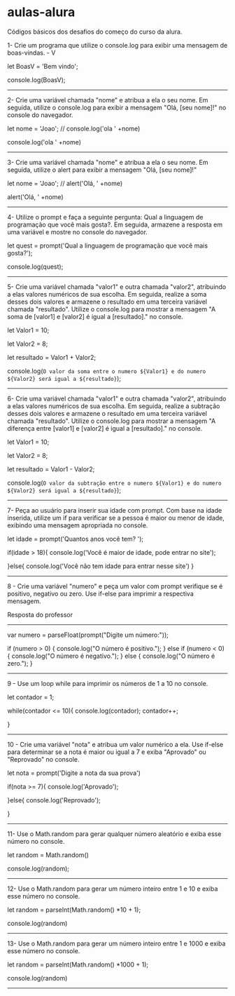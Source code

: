 # aulas-alura
Códigos básicos dos desafios do começo do curso da alura. 

1- Crie um programa que utilize o console.log para exibir uma mensagem de boas-vindas. - V



let BoasV = 'Bem vindo';

console.log(BoasV);

-------------------------


2- Crie uma variável chamada "nome" e atribua a ela o seu nome. Em seguida, utilize o console.log para exibir a mensagem "Olá, [seu nome]!" no console do navegador.





let nome = 'Joao'; // console.log('ola ' +nome)

console.log('ola ' +nome)


-------------------------


3- Crie uma variável chamada "nome" e atribua a ela o seu nome. Em seguida, utilize o alert para exibir a mensagem "Olá, [seu nome]!" 




let nome = 'Joao'; // alert('Olá, ' +nome)

alert('Olá, ' +nome)


-------------------------


4- Utilize o prompt e faça a seguinte pergunta: Qual a linguagem de programação que você mais gosta?. Em seguida, armazene a resposta em uma variável e mostre no console do navegador.



let quest = prompt('Qual a linguagem de programação que  você mais gosta?');

console.log(quest);

-------------------------


5- Crie uma variável chamada "valor1" e outra chamada "valor2", atribuindo a elas valores numéricos de sua escolha. Em seguida, realize a soma desses dois valores e armazene o resultado em uma terceira variável chamada "resultado". Utilize o console.log para mostrar a mensagem "A soma de [valor1] e [valor2] é igual a [resultado]." no console.






let Valor1 = 10; 

let Valor2 = 8;

let resultado = Valor1 + Valor2;

console.log(`O valor da soma entre o numero ${Valor1} e do numero ${Valor2} será igual a ${resultado}`);



-------------------------




6- Crie uma variável chamada "valor1" e outra chamada "valor2", atribuindo a elas valores numéricos de sua escolha. Em seguida, realize a subtração desses dois valores e armazene o resultado em uma terceira variável chamada "resultado". Utilize o console.log para mostrar a mensagem "A diferença entre [valor1] e [valor2] é igual a [resultado]." no console.





let Valor1 = 10; 

let Valor2 = 8;

let resultado = Valor1 - Valor2;

console.log(`O valor da subtração entre o numero ${Valor1} e do numero ${Valor2} será igual a ${resultado}`);

-------------------------



7- Peça ao usuário para inserir sua idade com prompt. Com base na idade inserida, utilize um if para verificar se a pessoa é maior ou menor de idade, exibindo uma mensagem apropriada no console.




let idade = prompt('Quantos anos você tem? ');

if(idade > 18){
    console.log('Você é maior de idade, pode entrar no site');


}else{
    console.log('Você não tem idade para entrar nesse site')
}


-------------------------


8 - Crie uma variável "numero" e peça um valor com prompt verifique se é positivo, negativo ou zero. Use if-else para imprimir a respectiva mensagem.



Resposta do professor

-------------------------



var numero = parseFloat(prompt("Digite um número:"));


if (numero > 0) {
    console.log("O número é positivo.");
} else if (numero < 0) {
    console.log("O número é negativo.");
} else {
    console.log("O número é zero.");
}



-------------------------



9 - Use um loop while para imprimir os números de 1 a 10 no console.



let contador = 1;

while(contador <= 10){
    console.log(contador);
    contador++;

}

-------------------------


10 - Crie uma variável "nota" e atribua um valor numérico a ela. Use if-else para determinar se a nota é maior ou igual a 7 e exiba "Aprovado" ou "Reprovado" no console.




let nota = prompt('Digite a nota da sua prova')

if(nota >= 7){
    console.log('Aprovado');

}else{
    console.log('Reprovado');

}

--------------------------


11- Use o Math.random para gerar qualquer número aleatório e exiba esse número no console.





let random = Math.random()

console.log(random);


-------------------------


12- Use o Math.random para gerar um número inteiro entre 1 e 10 e exiba esse número no console.





let random = parseInt(Math.random() *10 + 1);

console.log(random)


-------------------------



13- Use o Math.random para gerar um número inteiro entre 1 e 1000 e exiba esse número no console.




let random = parseInt(Math.random() *1000 + 1);

console.log(random)


-------------------------





